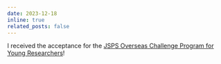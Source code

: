 ```yaml
---
date: 2023-12-18
inline: true
related_posts: false
---
```


I received the acceptance for the [JSPS Overseas Challenge Program for Young Researchers](https://www.jsps.go.jp/english/e-abc/index.html)!
